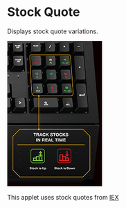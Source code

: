 # Stock Quote

Displays stock quote variations.

![Stock quote on a Das Keybaord Q](assets/stock-quotes-enduser-image.jpg "Q Stock quote")

This applet uses stock quotes from [IEX](https://iextrading.com/apps/stocks/)
